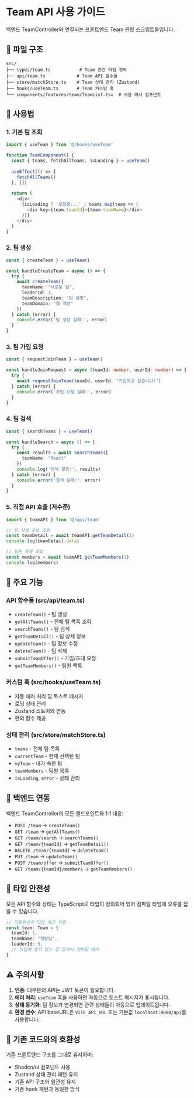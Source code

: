 # Team API 사용 가이드

백엔드 TeamController와 연결되는 프론트엔드 Team 관련 스크립트들입니다.

## 📁 파일 구조

```
src/
├── types/team.ts           # Team 관련 타입 정의
├── api/team.ts            # Team API 함수들
├── store/matchStore.ts    # Team 상태 관리 (Zustand)
├── hooks/useTeam.ts       # Team 커스텀 훅
└── components/features/team/TeamList.tsx  # 사용 예시 컴포넌트
```

## 🔧 사용법

### 1. 기본 팀 조회

```typescript
import { useTeam } from '@/hooks/useTeam'

function TeamComponent() {
  const { teams, fetchAllTeams, isLoading } = useTeam()
  
  useEffect(() => {
    fetchAllTeams()
  }, [])
  
  return (
    <div>
      {isLoading ? '로딩중...' : teams.map(team => (
        <div key={team.teamId}>{team.teamName}</div>
      ))}
    </div>
  )
}
```

### 2. 팀 생성

```typescript
const { createTeam } = useTeam()

const handleCreateTeam = async () => {
  try {
    await createTeam({
      teamName: "새로운 팀",
      leaderId: 1,
      teamDescription: "팀 설명",
      teamDomain: "웹 개발"
    })
  } catch (error) {
    console.error('팀 생성 실패:', error)
  }
}
```

### 3. 팀 가입 요청

```typescript
const { requestJoinTeam } = useTeam()

const handleJoinRequest = async (teamId: number, userId: number) => {
  try {
    await requestJoinTeam(teamId, userId, "가입하고 싶습니다!")
  } catch (error) {
    console.error('가입 요청 실패:', error)
  }
}
```

### 4. 팀 검색

```typescript
const { searchTeams } = useTeam()

const handleSearch = async () => {
  try {
    const results = await searchTeams({
      teamName: "React"
    })
    console.log('검색 결과:', results)
  } catch (error) {
    console.error('검색 실패:', error)
  }
}
```

### 5. 직접 API 호출 (저수준)

```typescript
import { teamAPI } from '@/api/team'

// 팀 상세 정보 조회
const teamDetail = await teamAPI.getTeamDetail(1)
console.log(teamDetail.data)

// 팀원 목록 조회
const members = await teamAPI.getTeamMembers(1)
console.log(members)
```

## 🎯 주요 기능

### API 함수들 (src/api/team.ts)
- `createTeam()` - 팀 생성
- `getAllTeams()` - 전체 팀 목록 조회
- `searchTeams()` - 팀 검색
- `getTeamDetail()` - 팀 상세 정보
- `updateTeam()` - 팀 정보 수정
- `deleteTeam()` - 팀 삭제
- `submitTeamOffer()` - 가입/초대 요청
- `getTeamMembers()` - 팀원 목록

### 커스텀 훅 (src/hooks/useTeam.ts)
- 자동 에러 처리 및 토스트 메시지
- 로딩 상태 관리
- Zustand 스토어와 연동
- 편의 함수 제공

### 상태 관리 (src/store/matchStore.ts)
- `teams` - 전체 팀 목록
- `currentTeam` - 현재 선택된 팀
- `myTeam` - 내가 속한 팀
- `teamMembers` - 팀원 목록
- `isLoading`, `error` - 상태 관리

## 🔗 백엔드 연동

백엔드 TeamController의 모든 엔드포인트와 1:1 대응:

- `POST /team` → `createTeam()`
- `GET /team` → `getAllTeams()`
- `GET /team/search` → `searchTeams()`
- `GET /team/{teamId}` → `getTeamDetail()`
- `DELETE /team/{teamId}` → `deleteTeam()`
- `PUT /team` → `updateTeam()`
- `POST /team/offer` → `submitTeamOffer()`
- `GET /team/{teamId}/members` → `getTeamMembers()`

## 📝 타입 안전성

모든 API 함수와 상태는 TypeScript로 타입이 정의되어 있어 컴파일 타임에 오류를 잡을 수 있습니다.

```typescript
// 자동완성과 타입 체크 지원
const team: Team = {
  teamId: 1,
  teamName: "개발팀",
  leaderId: 5,
  // 타입에 맞지 않는 값 입력시 컴파일 에러
}
```

## ⚠️ 주의사항

1. **인증**: 대부분의 API는 JWT 토큰이 필요합니다.
2. **에러 처리**: `useTeam` 훅을 사용하면 자동으로 토스트 메시지가 표시됩니다.
3. **상태 동기화**: 팀 정보가 변경되면 관련 상태들이 자동으로 업데이트됩니다.
4. **환경 변수**: API baseURL은 `VITE_API_URL` 또는 기본값 `localhost:8080/api`를 사용합니다.

## 🔄 기존 코드와의 호환성

기존 프론트엔드 구조를 그대로 유지하며:
- Shadcn/ui 컴포넌트 사용
- Zustand 상태 관리 패턴 유지
- 기존 API 구조와 일관성 유지
- 기존 hook 패턴과 동일한 방식